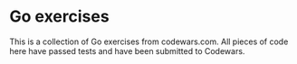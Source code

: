# Go exercises 
This is a collection of Go exercises from codewars.com. 
All pieces of code here have passed tests and have been submitted to Codewars.
